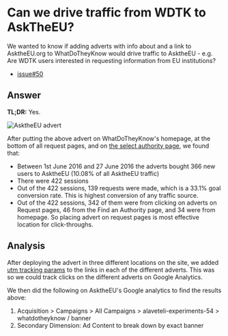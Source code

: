 # Can we drive traffic from WDTK to AskTheEU?

We wanted to know if adding adverts with info about and a link to AsktheEU.org to WhatDoTheyKnow would drive traffic to AsktheEU - e.g. Are WDTK users interested
in requesting information from EU institutions?

- [issue#50](https://github.com/mysociety/alaveteli-experiments/issues/50)

## Answer

**TL;DR:** Yes.

![AsktheEU advert](https://cloud.githubusercontent.com/assets/739624/15118227/319e97ec-1603-11e6-9c11-56c3bcad423d.png)

After putting the above advert on WhatDoTheyKnow's homepage, at the bottom of all request pages, and on [the select authority page](https://www.whatdotheyknow.com/select_authority), we found that:

- Between 1st June 2016 and 27 June 2016 the adverts bought 366 new users to AsktheEU (10.08% of all AsktheEU traffic)
- There were 422 sessions
- Out of the 422 sessions, 139 requests were made, which is a 33.1% goal conversion rate. This is highest conversion of any traffic source.   
- Out of the 422 sessions, 342 of them were from clicking on adverts on Request pages, 46 from the Find an Authority page, and 34 were from homepage. So placing advert on request pages is most effective location for click-throughs.

## Analysis

After deploying the advert in three different locations on the site, we added [utm tracking params](https://support.google.com/analytics/answer/1033863#parameters) to the links in each of the different adverts. This was so we could track clicks on the different adverts on Google Analytics.

We then did the following on AsktheEU's Google analytics to find the results above: 

1. Acquisition > Campaigns > All Campaigns > alaveteli-experiments-54 > whatdotheyknow / banner
2. Secondary Dimension: Ad Content to break down by exact banner
